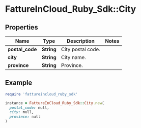 # FattureInCloud_Ruby_Sdk::City

## Properties

| Name | Type | Description | Notes |
| ---- | ---- | ----------- | ----- |
| **postal_code** | **String** | City postal code. |  |
| **city** | **String** | City name. |  |
| **province** | **String** | Province. |  |

## Example

```ruby
require 'fattureincloud_ruby_sdk'

instance = FattureInCloud_Ruby_Sdk::City.new(
  postal_code: null,
  city: null,
  province: null
)
```

